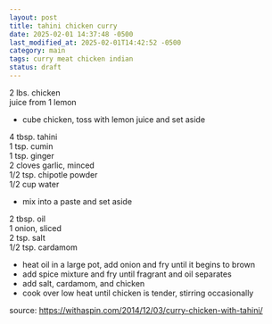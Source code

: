 ```yaml
---
layout: post
title: tahini chicken curry
date: 2025-02-01 14:37:48 -0500
last_modified_at: 2025-02-01T14:42:52 -0500
category: main
tags: curry meat chicken indian
status: draft
---
```


2 lbs. chicken  
juice from 1 lemon  
* cube chicken, toss with lemon juice and set aside

4 tbsp. tahini  
1 tsp. cumin  
1 tsp. ginger  
2 cloves garlic, minced  
1/2 tsp. chipotle powder  
1/2 cup water  
* mix into a paste and set aside

2 tbsp. oil  
1 onion, sliced  
2 tsp. salt  
1/2 tsp. cardamom  
* heat oil in a large pot, add onion and fry until it begins to brown  
* add spice mixture and fry until fragrant and oil separates  
* add salt, cardamom, and chicken
* cook over low heat until chicken is tender, stirring occasionally

source: <https://withaspin.com/2014/12/03/curry-chicken-with-tahini/>
